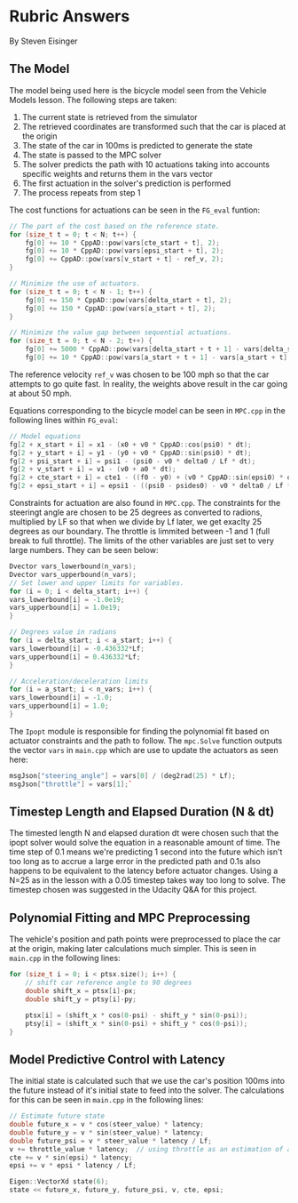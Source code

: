 # Rubric Answers

By Steven Eisinger

## The Model

The model being used here is the bicycle model seen from the Vehicle Models lesson. The following steps are taken:

1. The current state is retrieved from the simulator
1. The retrieved coordinates are transformed such that the car is placed at the origin
1. The state of the car in 100ms is predicted to generate the state
1. The state is passed to the MPC solver
1. The solver predicts the path with 10 actuations taking into accounts specific weights and returns them in the vars vector
1. The first actuation in the solver's prediction is performed
1. The process repeats from step 1

The cost functions for actuations can be seen in the `FG_eval` funtion:

```c++
// The part of the cost based on the reference state.
for (size_t t = 0; t < N; t++) {
    fg[0] += 10 * CppAD::pow(vars[cte_start + t], 2);
    fg[0] += 10 * CppAD::pow(vars[epsi_start + t], 2);
    fg[0] += CppAD::pow(vars[v_start + t] - ref_v, 2);
}

// Minimize the use of actuators.
for (size_t t = 0; t < N - 1; t++) {
    fg[0] += 150 * CppAD::pow(vars[delta_start + t], 2);
    fg[0] += 150 * CppAD::pow(vars[a_start + t], 2);
}

// Minimize the value gap between sequential actuations.
for (size_t t = 0; t < N - 2; t++) {
    fg[0] += 5000 * CppAD::pow(vars[delta_start + t + 1] - vars[delta_start + t], 2);
    fg[0] += 10 * CppAD::pow(vars[a_start + t + 1] - vars[a_start + t], 2);
```

The reference velocity `ref_v` was chosen to be 100 mph so that the car attempts to go quite fast. In reality, the weights above result in the car going at about 50 mph.

Equations corresponding to the bicycle model can be seen in `MPC.cpp` in the following lines within `FG_eval`:

```c++
// Model equations
fg[2 + x_start + i] = x1 - (x0 + v0 * CppAD::cos(psi0) * dt);
fg[2 + y_start + i] = y1 - (y0 + v0 * CppAD::sin(psi0) * dt);
fg[2 + psi_start + i] = psi1 - (psi0 - v0 * delta0 / Lf * dt);
fg[2 + v_start + i] = v1 - (v0 + a0 * dt);
fg[2 + cte_start + i] = cte1 - ((f0 - y0) + (v0 * CppAD::sin(epsi0) * dt));
fg[2 + epsi_start + i] = epsi1 - ((psi0 - psides0) - v0 * delta0 / Lf * dt);
```

Constraints for actuation are also found in `MPC.cpp`. The constraints for the steeringt angle are chosen to be 25 degrees as converted to radions, multiplied by LF so that when we divide by Lf later, we get exaclty 25 degrees as our boundary. The throttle is limmited between -1 and 1 (full break to full throttle). The limits of the other variables are just set to very large numbers. They can be seen below:

```c++
Dvector vars_lowerbound(n_vars);
Dvector vars_upperbound(n_vars);
// Set lower and upper limits for variables.
for (i = 0; i < delta_start; i++) {
vars_lowerbound[i] = -1.0e19;
vars_upperbound[i] = 1.0e19;
}

// Degrees value in radians
for (i = delta_start; i < a_start; i++) {
vars_lowerbound[i] = -0.436332*Lf;
vars_upperbound[i] = 0.436332*Lf;
}

// Acceleration/deceleration limits
for (i = a_start; i < n_vars; i++) {
vars_lowerbound[i] = -1.0;
vars_upperbound[i] = 1.0;
}
```

The `Ipopt` module is responsible for finding the polynomial fit based on actuator constraints and the path to follow. The `mpc.Solve` function outputs the vector `vars` in `main.cpp` which are use to update the actuators as seen here:

```c++
msgJson["steering_angle"] = vars[0] / (deg2rad(25) * Lf);
msgJson["throttle"] = vars[1];`
```

## Timestep Length and Elapsed Duration (N & dt)

The timested length N and elapsed duration dt were chosen such that the ipopt solver would solve the equation in a reasonable amount of time. The time step of 0.1 means we're predicting 1 second into the future which isn't too long as to accrue a large error in the predicted path and 0.1s also happens to be equivalent to the latency before actuator changes. Using a N=25 as in the lesson with a 0.05 timestep takes way too long to solve. The timestep chosen was suggested in the Udacity Q&A for this project.

## Polynomial Fitting and MPC Preprocessing

The vehicle's position and path points were preprocessed to place the car at the origin, making later calculations much simpler. This is seen in `main.cpp` in the following lines:

```c++
for (size_t i = 0; i < ptsx.size(); i++) {
    // shift car reference angle to 90 degrees
    double shift_x = ptsx[i]-px;
    double shift_y = ptsy[i]-py;

    ptsx[i] = (shift_x * cos(0-psi) - shift_y * sin(0-psi));
    ptsy[i] = (shift_x * sin(0-psi) + shift_y * cos(0-psi));
}
```

## Model Predictive Control with Latency

The initial state is calculated such that we use the car's position 100ms into the future instead of it's initial state to feed into the solver. The calculations for this can be seen in `main.cpp` in the following lines:

```c++
// Estimate future state
double future_x = v * cos(steer_value) * latency;
double future_y = v * sin(steer_value) * latency;
double future_psi = v * steer_value * latency / Lf;
v += throttle_value * latency;  // using throttle as an estimation of acceleration
cte += v * sin(epsi) * latency;
epsi += v * epsi * latency / Lf;

Eigen::VectorXd state(6);
state << future_x, future_y, future_psi, v, cte, epsi;
```
